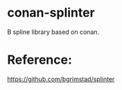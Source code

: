 # conan-splinter
B spline library based on conan. 


#  Reference:
https://github.com/bgrimstad/splinter
